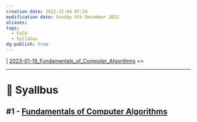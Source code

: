 ```yaml
---
creation date: 2022-12-04 07:24
modification date: Sunday 4th December 2022
aliases: 
tags:
  - FoCA
  - Syllabus
dg-publish: true
---
```


| [2023-01-19_Fundamentals_of_Computer_Algorithms](Sem_4/Fundamentals%20of%20Computer%20Algorithms/Notes/Module_1/Fundamentals%20of%20Computer%20Algorithms.md.md) >>

---
# 📕 Syallbus

##  #1 - [Fundamentals of Computer Algorithms](Sem_4/Fundamentals%20of%20Computer%20Algorithms/Notes/Module_1/Fundamentals%20of%20Computer%20Algorithms.md.md)
